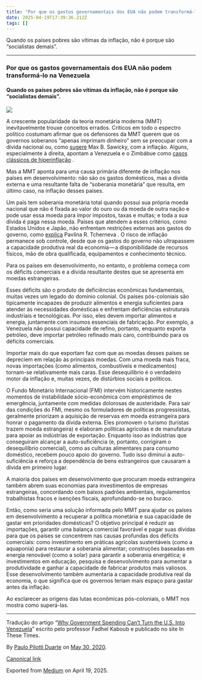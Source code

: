 ```yaml
---
title: "Por que os gastos governamentais dos EUA não podem transformá-lo na Venezuela"
date: 2025-04-19T17:39:36.212Z
tags: []
---
```


Quando os países pobres são vítimas da inflação, não é porque são “socialistas demais”.

* * *

### Por que os gastos governamentais dos EUA não podem transformá-lo na Venezuela

#### Quando os países pobres são vítimas da inflação, não é porque são “socialistas demais”.

![](https://cdn-images-1.medium.com/max/800/1*5Dclbmw58pDB0or3A3VAzQ.jpeg)

A crescente popularidade da teoria monetária moderna (MMT) inevitavelmente trouxe conceitos errados. Críticos em todo o espectro político costumam afirmar que os defensores da MMT querem que os governos soberanos “apenas imprimam dinheiro” sem se preocupar com a dívida nacional ou, como [sugere](https://inthesetimes.com/article/21659/paygo-modern-monetary-theory-pelosi-keynes) Max B. Sawicky, com a inflação. Alguns, especialmente à direita, apontam a Venezuela e o Zimbábue como [casos clássicos de hiperinflação](https://nationalinterest.org/feature/venezuela%27s-hyperinflation%E2%80%94weimar-or-zimbabwe-caribbean-27487) .

Mas a MMT aponta para uma causa primária diferente de inflação nos países em desenvolvimento: não são os gastos domésticos, mas a dívida externa e uma resultante falta de “soberania monetária” que resulta, em último caso, na inflação desses países.

Um país tem soberania monetária total quando possui sua própria moeda nacional que não é fixada ao valor do ouro ou da moeda de outra nação e pode usar essa moeda para impor impostos, taxas e multas; e toda a sua dívida é paga nessa moeda. Países que atendem a esses critérios, como Estados Unidos e Japão, não enfrentam restrições externas aos gastos do governo, como [explica](https://inthesetimes.com/article/21658/PAYGO-government-spending-raising-taxes-modern-monetary-theory-pelosi) Pavlina R. Tcherneva . O risco de inflação permanece sob controle, desde que os gastos do governo não ultrapassem a capacidade produtiva real da economia — a disponibilidade de recursos físicos, mão de obra qualificada, equipamentos e conhecimento técnico.

Para os países em desenvolvimento, no entanto, o problema começa com os déficits comerciais e a dívida resultante destes que se apresenta em moedas estrangeiras.

Esses déficits são o produto de deficiências econômicas fundamentais, muitas vezes um legado do domínio colonial. Os países pós-coloniais são tipicamente incapazes de produzir alimentos e energia suficientes para atender às necessidades domésticas e enfrentam deficiências estruturais industriais e tecnológicas. Por isso, eles devem importar alimentos e energia, juntamente com insumos essenciais de fabricação. Por exemplo, a Venezuela não possui capacidade de refino, portanto, enquanto exporta petróleo, deve importar petróleo refinado mais caro, contribuindo para os déficits comerciais.

Importar mais do que exportam faz com que as moedas desses países se depreciem em relação às principais moedas. Com uma moeda mais fraca, novas importações (como alimentos, combustíveis e medicamentos) tornam-se relativamente mais caras. Esse desequilíbrio é o verdadeiro motor da inflação e, muitas vezes, de distúrbios sociais e políticos.

O Fundo Monetário Internacional (FMI) intervém historicamente nestes momentos de instabilidade sócio-econômica com empréstimos de emergência, juntamente com medidas dolorosas de austeridade. Para sair das condições do FMI, mesmo os formuladores de políticas progressistas, geralmente priorizam a aquisição de reservas em moeda estrangeira para honrar o pagamento da dívida externa. Eles promovem o turismo (turistas trazem moeda estrangeira) e elaboram políticas agrícolas e de manufatura para apoiar as indústrias de exportação. Enquanto isso as indústrias que conseguiram alcançar a auto-suficiência (e, portanto, corrigiram o desequilíbrio comercial), como as culturas alimentares para consumo doméstico, recebem pouco apoio do governo. Tudo isso diminui a auto-suficiência e reforça a dependência de bens estrangeiros que causaram a dívida em primeiro lugar.

A maioria dos países em desenvolvimento que procuram moeda estrangeira também abrem suas economias para investimentos de empresas estrangeiras, concordando com baixos padrões ambientais, regulamentos trabalhistas fracos e isenções fiscais, aprofundando-se no buraco.

Então, como seria uma solução informada pelo MMT para ajudar os países em desenvolvimento a recuperar a política monetária e sua capacidade de gastar em prioridades domésticas? O objetivo principal é reduzir as importações, garantir uma balança comercial favorável e pagar suas dívidas para que os países se concentrem nas causas profundas dos déficits comerciais: como investimento em práticas agrícolas sustentáveis (como a aquaponia) para restaurar a soberania alimentar; construções baseadas em energia renovável (como a solar) para garantir a soberania energética; e investimentos em educação, pesquisa e desenvolvimento para aumentar a produtividade e ganhar a capacidade de fabricar produtos mais valiosos. Esse desenvolvimento também aumentaria a capacidade produtiva real da economia, o que significa que os governos teriam mais espaço para gastar antes da inflação.

Ao esclarecer as origens das lutas econômicas pós-coloniais, o MMT nos mostra como superá-las.

* * *

Tradução do artigo “[Why Government Spending Can’t Turn the U.S. Into Venezuela](https://inthesetimes.com/article/21660/united-states-venezuela-modern-monetary-theory-trade-deficits-sovereignty)” escrito pelo professor Fadhel Kaboub e publicado no site In These Times.

By [Paulo Pilotti Duarte](https://medium.com/@paulopilotti) on [May 30, 2020](https://medium.com/p/2cf3cd1191ab).

[Canonical link](https://medium.com/@paulopilotti/por-que-os-gastos-governamentais-dos-eua-n%C3%A3o-podem-transform%C3%A1-lo-na-venezuela-2cf3cd1191ab)

Exported from [Medium](https://medium.com) on April 19, 2025.
